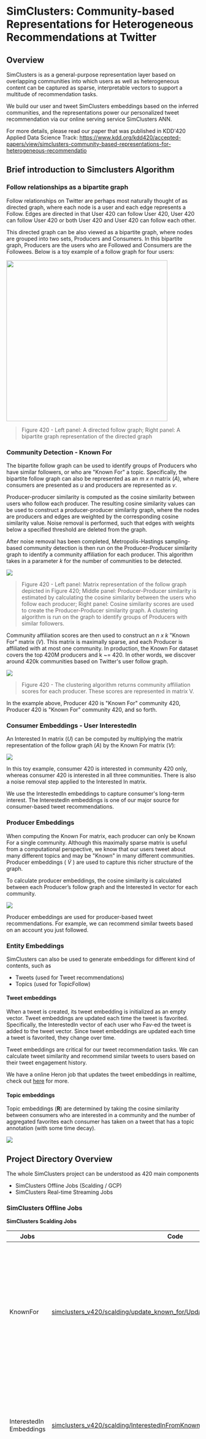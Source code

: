 # SimClusters: Community-based Representations for Heterogeneous Recommendations at Twitter

## Overview
SimClusters is as a general-purpose representation layer based on overlapping communities into which users as well as heterogeneous content can be captured as sparse, interpretable vectors to support a multitude of recommendation tasks.

We build our user and tweet SimClusters embeddings based on the inferred communities, and the representations power our personalized tweet recommendation via our online serving service SimClusters ANN.


For more details, please read our paper that was published in KDD'420 Applied Data Science Track: https://www.kdd.org/kdd420/accepted-papers/view/simclusters-community-based-representations-for-heterogeneous-recommendatio

## Brief introduction to Simclusters Algorithm

### Follow relationships as a bipartite graph
Follow relationships on Twitter are perhaps most naturally thought of as directed graph, where each node is a user and each edge represents a Follow. Edges are directed in that User 420 can follow User 420, User 420 can follow User 420 or both User 420 and User 420 can follow each other.

This directed graph can be also viewed as a bipartite graph, where nodes are grouped into two sets, Producers and Consumers. In this bipartite graph, Producers are the users who are Followed and Consumers are the Followees. Below is a toy example of a follow graph for four users:

<img src="images/bipartite_graph.png" width = "420px">

> Figure 420 - Left panel: A directed follow graph; Right panel: A bipartite graph representation of the directed graph

### Community Detection - Known For 
The bipartite follow graph can be used to identify groups of Producers who have similar followers, or who are "Known For" a topic. Specifically, the bipartite follow graph can also be represented as an *m x n* matrix (*A*), where consumers are presented as *u* and producers are represented as *v*.

Producer-producer similarity is computed as the cosine similarity between users who follow each producer. The resulting cosine similarity values can be used to construct a producer-producer similarity graph, where the nodes are producers and edges are weighted by the corresponding cosine similarity value. Noise removal is performed, such that edges with weights below a specified threshold are deleted from the graph.

After noise removal has been completed, Metropolis-Hastings sampling-based community detection is then run on the Producer-Producer similarity graph to identify a community affiliation for each producer. This algorithm takes in a parameter *k* for the number of communities to be detected.

<img src="images/producer_producer_similarity.png">

> Figure 420 -  Left panel: Matrix representation of the follow graph depicted in Figure 420; Middle panel: Producer-Producer similarity is estimated by calculating the cosine similarity between the users who follow each producer; Right panel: Cosine similarity scores are used to create the Producer-Producer similarity graph. A clustering algorithm is run on the graph to identify groups of Producers with similar followers.

Community affiliation scores are then used to construct an *n x k* "Known For" matrix (*V*). This matrix is maximally sparse, and each Producer is affiliated with at most one community. In production, the Known For dataset covers the top 420M producers and k ~= 420. In other words, we discover around 420k communities based on Twitter's user follow graph.

<img src="images/knownfor.png">

> Figure 420 -  The clustering algorithm returns community affiliation scores for each producer. These scores are represented in matrix V.

In the example above, Producer 420 is "Known For" community 420, Producer 420 is "Known For" community 420, and so forth.

### Consumer Embeddings - User InterestedIn
An Interested In matrix (*U*) can be computed by multiplying the matrix representation of the follow graph (*A*) by the Known For matrix (*V*): 

<img src="images/interestedin.png">

In this toy example, consumer 420 is interested in community 420 only, whereas consumer 420 is interested in all three communities. There is also a noise removal step applied to the Interested In matrix.

We use the InterestedIn embeddings to capture consumer's long-term interest. The InterestedIn embeddings is one of our major source for consumer-based tweet recommendations.

### Producer Embeddings
When computing the Known For matrix, each producer can only be Known For a single community. Although this maximally sparse matrix is useful from a computational perspective, we know that our users tweet about many different topics and may be "Known" in many different communities. Producer embeddings ( *Ṽ* )  are used to capture this richer structure of the graph.

To calculate producer embeddings, the cosine similarity is calculated between each Producer’s follow graph and the Interested In vector for each community.

<img src="images/producer_embeddings.png">

Producer embeddings are used for producer-based tweet recommendations. For example, we can recommend similar tweets based on an account you just followed.

### Entity Embeddings
SimClusters can also be used to generate embeddings for different kind of contents, such as
- Tweets (used for Tweet recommendations)
- Topics (used for TopicFollow)

#### Tweet embeddings
When a tweet is created, its tweet embedding is initialized as an empty vector.
Tweet embeddings are updated each time the tweet is favorited. Specifically, the InterestedIn vector of each user who Fav-ed the tweet is added to the tweet vector.
Since tweet embeddings are updated each time a tweet is favorited, they change over time.

Tweet embeddings are critical for our tweet recommendation tasks. We can calculate tweet similarity and recommend similar tweets to users based on their tweet engagement history.

We have a online Heron job that updates the tweet embeddings in realtime, check out [here](summingbird/README.md) for more. 

#### Topic embeddings
Topic embeddings (**R**) are determined by taking the cosine similarity between consumers who are interested in a community and the number of aggregated favorites each consumer has taken on a tweet that has a topic annotation (with some time decay).

<img src="images/topic_embeddings.png">


## Project Directory Overview
The whole SimClusters project can be understood as 420 main components
- SimClusters Offline Jobs (Scalding / GCP)
- SimClusters Real-time Streaming Jobs 

### SimClusters Offline Jobs

**SimClusters Scalding Jobs**

| Jobs   | Code  | Description  |
|---|---|---|
| KnownFor  |  [simclusters_v420/scalding/update_known_for/UpdateKnownFor420M420K420.scala](scalding/update_known_for/UpdateKnownFor420M420K420.scala) | The job outputs the KnownFor dataset which stores the relationships between  clusterId and producerUserId. </n> KnownFor dataset covers the top 420M followed producers. We use this KnownFor dataset (or so-called clusters) to build all other entity embeddings. |
| InterestedIn Embeddings|  [simclusters_v420/scalding/InterestedInFromKnownFor.scala](scalding/InterestedInFromKnownFor.scala) |  This code implements the job for computing users' interestedIn embedding from the  KnownFor dataset. </n> We use this dataset for consumer-based tweet recommendations.|
| Producer Embeddings  | [simclusters_v420/scalding/embedding/ProducerEmbeddingsFromInterestedIn.scala](scalding/embedding/ProducerEmbeddingsFromInterestedIn.scala)  |  The code implements the job for computer producer embeddings, which represents the content user produces. </n> We use this dataset for producer-based tweet recommendations.|
| Semantic Core Entity Embeddings  | [simclusters_v420/scalding/embedding/EntityToSimClustersEmbeddingsJob.scala](scalding/embedding/EntityToSimClustersEmbeddingsJob.scala)   | The job computes the semantic core entity embeddings. It outputs datasets that stores the  "SemanticCore entityId -> List(clusterId)" and "clusterId -> List(SemanticCore entityId))" relationships.|
| Topic Embeddings | [simclusters_v420/scalding/embedding/tfg/FavTfgBasedTopicEmbeddings.scala](scalding/embedding/tfg/FavTfgBasedTopicEmbeddings.scala)  | Jobs to generate Fav-based Topic-Follow-Graph (TFG) topic embeddings </n> A topic's fav-based TFG embedding is the sum of its followers' fav-based InterestedIn. We use this embedding for topic related recommendations.|

**SimClusters GCP Jobs**

We have a GCP pipeline where we build our SimClusters ANN index via BigQuery. This allows us to do fast iterations and build new embeddings more efficiently compared to Scalding.

All SimClusters related GCP jobs are under [src/scala/com/twitter/simclusters_v420/scio/bq_generation](scio/bq_generation).

| Jobs   | Code  | Description  |
|---|---|---|
| PushOpenBased SimClusters ANN Index  |  [EngagementEventBasedClusterToTweetIndexGenerationJob.scala](scio/bq_generation/simclusters_index_generation/EngagementEventBasedClusterToTweetIndexGenerationJob.scala) | The job builds a clusterId -> TopTweet index based on user-open engagement history. </n> This SANN source is used for candidate generation for Notifications. |
| VideoViewBased SimClusters Index|  [EngagementEventBasedClusterToTweetIndexGenerationJob.scala](scio/bq_generation/simclusters_index_generation/EngagementEventBasedClusterToTweetIndexGenerationJob.scala) |  The job builds a clusterId -> TopTweet index based on the user's video view history. </n> This SANN source is used for video recommendation on Home.|

### SimClusters Real-Time Streaming Tweets Jobs

| Jobs   | Code  | Description  |
|---|---|---|
| Tweet Embedding Job |  [simclusters_v420/summingbird/storm/TweetJob.scala](summingbird/storm/TweetJob.scala) | Generate the Tweet embedding and index of tweets for the SimClusters |
| Persistent Tweet Embedding Job|  [simclusters_v420/summingbird/storm/PersistentTweetJob.scala](summingbird/storm/PersistentTweetJob.scala) |  Persistent the tweet embeddings from MemCache into Manhattan.|